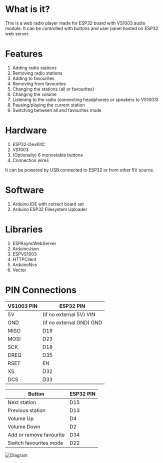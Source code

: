 # What is it?

This is a web radio player made for ESP32 board with VS1003 audio module. It can be controlled with buttons and user panel hosted on ESP32 web server.

# Features

1. Adding radio stations
2. Removing radio stations
3. Adding to favourites
4. Removing from favourites
5. Changing the stations (all or favourites)
6. Changing the volume
7. Listening to the radio (connecting headphones or speakers to VS1003)
8. Pausing/playing the current station
9. Switching between all and favourites mode

# Hardware

1. ESP32-DevKitC
2. VS1003
3. (Optionally) 6 monostable buttons
4. Connection wires

It can be powered by USB connected to ESP32 or from other 5V source.

# Software

1. Arduino IDE with correct board set
2. Arduino ESP32 Filesystem Uploader

# Libraries

1. ESPAsyncWebServer 
2. ArduinoJson 
3. ESPVS1003 
4. HTTPClient 
5. ArduinoNvs 
6. Vector 

# PIN Connections

| VS1003 PIN | ESP32 PIN |
|---|---|
| 5V  | (if no external 5V) VIN  |
| GND  | (if no external GND) GND   |
| MISO  | D19  |
| MOSI  | D23  |
| SCK  | D18  |
| DREQ  | D35  |
| RSET  | EN  |
| XS  | D32  |
| DCS  | D33  |

| Button | ESP32 PIN |
|---|---|
| Next station | D15 |
| Previous station | D13 |
| Volume Up | D4 |
| Volume Down | D2 |
| Add or remove favourite | D34 |
| Switch favourites mode | D22 |

![Diagram](https://user-images.githubusercontent.com/58403334/120080244-39baf000-c0b8-11eb-92bc-a52461ce3d02.png)
